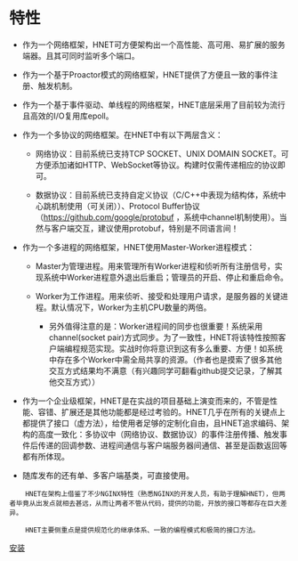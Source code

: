 # 特性

* 作为一个网络框架，HNET可方便架构出一个高性能、高可用、易扩展的服务端器。且其可同时监听多个端口。

* 作为一个基于Proactor模式的网络框架，HNET提供了方便且一致的事件注册、触发机制。

* 作为一个基于事件驱动、单线程的网络框架，HNET底层采用了目前较为流行且高效的I/O复用库epoll。

* 作为一个多协议的网络框架。在HNET中有以下两层含义：

    * 网络协议：目前系统已支持TCP SOCKET、UNIX DOMAIN SOCKET。可方便添加诸如HTTP、WebSocket等协议。构建时仅需传递相应的协议即可。

    * 数据协议：目前系统已支持自定义协议（C/C++中表现为结构体，系统中心跳机制使用（可关闭））、Protocol Buffer协议（https://github.com/google/protobuf ，系统中channel机制使用）。当然与客户端交互，建议使用protobuf，特别是不同语言间！

* 作为一个多进程的网络框架，HNET使用Master-Worker进程模式：

    * Master为管理进程。用来管理所有Worker进程和侦听所有注册信号，实现系统中Worker进程意外退出后重启；管理员的开启、停止和重启命令。

    * Worker为工作进程。用来侦听、接受和处理用户请求，是服务器的关键进程。默认情况下，Worker为主机CPU数量的两倍。
        * 另外值得注意的是：Worker进程间的同步也很重要！系统采用channel(socket pair)方式同步。为了一致性，HNET将该特性按照客户端编程规范实现。实战时你将意识到这有多么重要、方便！如系统中存在多个Worker中需全局共享的资源。（作者也是摸索了很多其他交互方式结果均不满意（有兴趣同学可翻看github提交记录，了解其他交互方式））

* 作为一个企业级框架，HNET是在实战的项目基础上演变而来的，不管是性能、容错、扩展还是其他功能都是经过考验的。HNET几乎在所有的关键点上都提供了接口（虚方法），给使用者足够的定制化自由，且HNET追求编码、架构的高度一致化：多协议中（网络协议、数据协议）的事件注册传播、触发事件后传递的回调参数、进程间通信与客户端服务器间通信、甚至是函数返回等都有所体现。

* 随库发布的还有单、多客户端基类，可直接使用。


```
    HNET在架构上借鉴了不少NGINX特性（熟悉NGINX的开发人员，有助于理解HNET），但两者毕竟从出发点就相去甚远，从而让两者不管从代码，提供的功能，开放的接口等都存在巨大差异。

    HNET主要侧重点是提供规范化的继承体系、一致的编程模式和极简的接口方法。
```


[安装](install/README.md)
